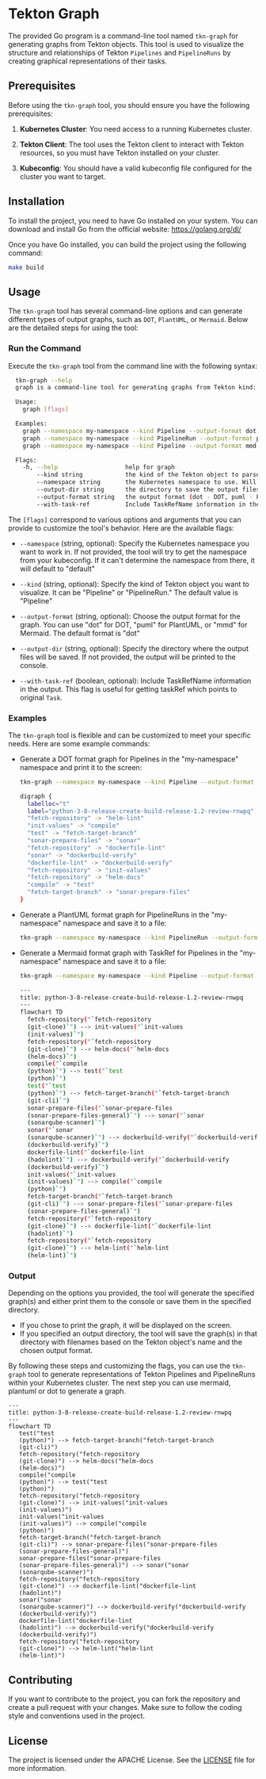 # Tekton Graph

The provided Go program is a command-line tool named `tkn-graph` for generating graphs from Tekton objects. This tool is used to visualize the structure and relationships of Tekton `Pipelines` and `PipelineRuns` by creating graphical representations of their tasks.

## Prerequisites

Before using the `tkn-graph` tool, you should ensure you have the following prerequisites:

1. **Kubernetes Cluster**: You need access to a running Kubernetes cluster.

2. **Tekton Client**: The tool uses the Tekton client to interact with Tekton resources, so you must have Tekton installed on your cluster.

3. **Kubeconfig**: You should have a valid kubeconfig file configured for the cluster you want to target.

## Installation

To install the project, you need to have Go installed on your system. You can download and install Go from the official website: https://golang.org/dl/

Once you have Go installed, you can build the project using the following command:

```bash
make build
```

## Usage

The `tkn-graph` tool has several command-line options and can generate different types of output graphs, such as `DOT`, `PlantUML`, or `Mermaid`. Below are the detailed steps for using the tool:

### Run the Command

Execute the `tkn-graph` tool from the command line with the following syntax:

```bash
  tkn-graph --help
  graph is a command-line tool for generating graphs from Tekton kind: Pipelines and kind: PipelineRuns.

  Usage:
    graph [flags]

  Examples:
    graph --namespace my-namespace --kind Pipeline --output-format dot
    graph --namespace my-namespace --kind PipelineRun --output-format puml
    graph --namespace my-namespace --kind Pipeline --output-format mmd --output-dir /tmp/output

  Flags:
    -h, --help                   help for graph
        --kind string            the kind of the Tekton object to parse (Pipeline or PipelineRun) (default "Pipeline")
        --namespace string       the Kubernetes namespace to use. Will try to get namespace from KUBECONFIG if not specified then fallback to 'default'
        --output-dir string      the directory to save the output files. Otherwise, the output is printed to the screen
        --output-format string   the output format (dot - DOT, puml - PlantUML or mmd - Mermaid) (default "dot")
        --with-task-ref          Include TaskRefName information in the output
```

The `[flags]` correspond to various options and arguments that you can provide to customize the tool's behavior. Here are the available flags:

- `--namespace` (string, optional): Specify the Kubernetes namespace you want to work in. If not provided, the tool will try to get the namespace from your kubeconfig. If it can't determine the namespace from there, it will default to "default"

- `--kind` (string, optional): Specify the kind of Tekton object you want to visualize. It can be "Pipeline" or "PipelineRun." The default value is "Pipeline"

- `--output-format` (string, optional): Choose the output format for the graph. You can use "dot" for DOT, "puml" for PlantUML, or "mmd" for Mermaid. The default format is "dot"

- `--output-dir` (string, optional): Specify the directory where the output files will be saved. If not provided, the output will be printed to the console.

- `--with-task-ref` (boolean, optional): Include TaskRefName information in the output. This flag is useful for getting taskRef which points to original `Task`.

### Examples

The `tkn-graph` tool is flexible and can be customized to meet your specific needs. Here are some example commands:

- Generate a DOT format graph for Pipelines in the "my-namespace" namespace and print it to the screen:

  ```bash
  tkn-graph --namespace my-namespace --kind Pipeline --output-format dot

  digraph {
    labelloc="t"
    label="python-3-8-release-create-build-release-1.2-review-rnwpq"
    "fetch-repository" -> "helm-lint"
    "init-values" -> "compile"
    "test" -> "fetch-target-branch"
    "sonar-prepare-files" -> "sonar"
    "fetch-repository" -> "dockerfile-lint"
    "sonar" -> "dockerbuild-verify"
    "dockerfile-lint" -> "dockerbuild-verify"
    "fetch-repository" -> "init-values"
    "fetch-repository" -> "helm-docs"
    "compile" -> "test"
    "fetch-target-branch" -> "sonar-prepare-files"
  }
  ```

- Generate a PlantUML format graph for PipelineRuns in the "my-namespace" namespace and save it to a file:

  ```bash
  tkn-graph --namespace my-namespace --kind PipelineRun --output-format puml --output-dir /path/to/output
  ```

- Generate a Mermaid format graph with TaskRef for Pipelines in the "my-namespace" namespace and save it to a file:

  ```bash
  tkn-graph --namespace my-namespace --kind Pipeline --output-format mmd --with-task-ref

  ---
  title: python-3-8-release-create-build-release-1.2-review-rnwpq
  ---
  flowchart TD
    fetch-repository("`fetch-repository
    (git-clone)`") --> init-values("`init-values
    (init-values)`")
    fetch-repository("`fetch-repository
    (git-clone)`") --> helm-docs("`helm-docs
    (helm-docs)`")
    compile("`compile
    (python)`") --> test("`test
    (python)`")
    test("`test
    (python)`") --> fetch-target-branch("`fetch-target-branch
    (git-cli)`")
    sonar-prepare-files("`sonar-prepare-files
    (sonar-prepare-files-general)`") --> sonar("`sonar
    (sonarqube-scanner)`")
    sonar("`sonar
    (sonarqube-scanner)`") --> dockerbuild-verify("`dockerbuild-verify
    (dockerbuild-verify)`")
    dockerfile-lint("`dockerfile-lint
    (hadolint)`") --> dockerbuild-verify("`dockerbuild-verify
    (dockerbuild-verify)`")
    init-values("`init-values
    (init-values)`") --> compile("`compile
    (python)`")
    fetch-target-branch("`fetch-target-branch
    (git-cli)`") --> sonar-prepare-files("`sonar-prepare-files
    (sonar-prepare-files-general)`")
    fetch-repository("`fetch-repository
    (git-clone)`") --> dockerfile-lint("`dockerfile-lint
    (hadolint)`")
    fetch-repository("`fetch-repository
    (git-clone)`") --> helm-lint("`helm-lint
    (helm-lint)`")
  ```

### Output

Depending on the options you provided, the tool will generate the specified graph(s) and either print them to the console or save them in the specified directory.

- If you chose to print the graph, it will be displayed on the screen.
- If you specified an output directory, the tool will save the graph(s) in that directory with filenames based on the Tekton object's name and the chosen output format.

By following these steps and customizing the flags, you can use the `tkn-graph` tool to generate representations of Tekton Pipelines and PipelineRuns within your Kubernetes cluster. The next step you can use mermaid, plantuml or dot to generate a graph.

```mermaid
---
title: python-3-8-release-create-build-release-1.2-review-rnwpq
---
flowchart TD
   test("test
   (python)") --> fetch-target-branch("fetch-target-branch
   (git-cli)")
   fetch-repository("fetch-repository
   (git-clone)") --> helm-docs("helm-docs
   (helm-docs)")
   compile("compile
   (python)") --> test("test
   (python)")
   fetch-repository("fetch-repository
   (git-clone)") --> init-values("init-values
   (init-values)")
   init-values("init-values
   (init-values)") --> compile("compile
   (python)")
   fetch-target-branch("fetch-target-branch
   (git-cli)") --> sonar-prepare-files("sonar-prepare-files
   (sonar-prepare-files-general)")
   sonar-prepare-files("sonar-prepare-files
   (sonar-prepare-files-general)") --> sonar("sonar
   (sonarqube-scanner)")
   fetch-repository("fetch-repository
   (git-clone)") --> dockerfile-lint("dockerfile-lint
   (hadolint)")
   sonar("sonar
   (sonarqube-scanner)") --> dockerbuild-verify("dockerbuild-verify
   (dockerbuild-verify)")
   dockerfile-lint("dockerfile-lint
   (hadolint)") --> dockerbuild-verify("dockerbuild-verify
   (dockerbuild-verify)")
   fetch-repository("fetch-repository
   (git-clone)") --> helm-lint("helm-lint
   (helm-lint)")
```

## Contributing

If you want to contribute to the project, you can fork the repository and create a pull request with your changes. Make sure to follow the coding style and conventions used in the project.

## License

The project is licensed under the APACHE License. See the [LICENSE](./LICENSE) file for more information.
